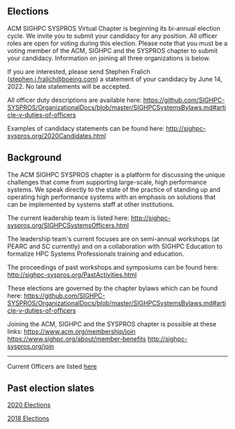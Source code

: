 ## Elections
ACM SIGHPC SYSPROS Virtual Chapter is beginning its bi-annual election cycle. We invite you to submit your candidacy for any position. All officer roles are open for voting during this election. Please note that you must be a voting member of the ACM, SIGHPC and the SYSPROS chapter to submit your candidacy. Information on joining all three organizations is below.

If you are interested, please send Stephen Fralich (stephen.j.fralich@boeing.com) a statement of your candidacy by June 14, 2022. No late statements will be accepted.

All officer duty descriptions are available here:
https://github.com/SIGHPC-SYSPROS/OrganizationalDocs/blob/master/SIGHPCSystemsBylaws.md#article-v-duties-of-officers

Examples of candidacy statements can be found here: http://sighpc-syspros.org/2020Candidates.html

## Background

The ACM SIGHPC SYSPROS chapter is a platform for discussing the unique challenges that come from supporting large-scale, high performance systems. We speak directly to the state of the practice of standing up and operating high performance systems with an emphasis on solutions that can be implemented by systems staff at other institutions.

The current leadership team is listed here:
http://sighpc-syspros.org/SIGHPCSystemsOfficers.html

The leadership team's current focuses are on semi-annual workshops (at PEARC and SC currently) and on a collaboration with SIGHPC Education to formalize HPC Systems Professionals training and education.

The proceedings of past workshops and symposiums can be found here:
http://sighpc-syspros.org/PastActivities.html

These elections are governed by the chapter bylaws which can be found here:
https://github.com/SIGHPC-SYSPROS/OrganizationalDocs/blob/master/SIGHPCSystemsBylaws.md#article-v-duties-of-officers

Joining the ACM, SIGHPC and the SYSPROS chapter is possible at these links:
https://www.acm.org/membership/join
https://www.sighpc.org/about/member-benefits
http://sighpc-syspros.org/join

---

Current Officers are listed [here](SIGHPCSystemsOfficers.md)

## Past election slates

[2020 Elections](2020Candidates.md)

[2018 Elections](2018Candidates.md)
